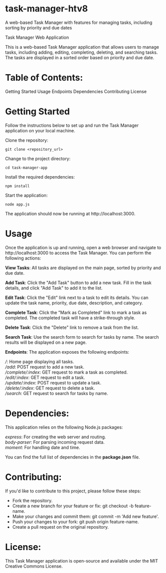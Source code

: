 # task-manager-htv8
A web-based Task Manager with features for managing tasks, including sorting by priority and due dates

Task Manager Web Application

This is a web-based Task Manager application that allows users to manage tasks, including adding, editing, completing, deleting, and searching tasks. The tasks are displayed in a sorted order based on priority and due date.

# Table of Contents:

Getting Started
Usage
Endpoints
Dependencies
Contributing
License

# Getting Started

Follow the instructions below to set up and run the Task Manager application on your local machine.

Clone the repository:
~~~
git clone <repository_url>
~~~

Change to the project directory:
~~~
cd task-manager-app
~~~

Install the required dependencies:
~~~
npm install
~~~

Start the application:
~~~
node app.js
~~~

The application should now be running at http://localhost:3000.

# Usage
Once the application is up and running, open a web browser and navigate to http://localhost:3000 to access the Task Manager. You can perform the following actions:

**View Tasks**:
All tasks are displayed on the main page, sorted by priority and due date.

**Add Task**: 
Click the "Add Task" button to add a new task. Fill in the task details, and click "Add Task" to add it to the list.

**Edit Task**: 
Click the "Edit" link next to a task to edit its details. You can update the task name, priority, due date, description, and category.

**Complete Task**: 
Click the "Mark as Completed" link to mark a task as completed. The completed task will have a strike-through style.

**Delete Task**: 
Click the "Delete" link to remove a task from the list.

**Search Task**: 
Use the search form to search for tasks by name. The search results will be displayed on a new page.

**Endpoints**: 
The application exposes the following endpoints:

_/_: Home page displaying all tasks.  
_/add_: POST request to add a new task.  
_/complete/:index_: GET request to mark a task as completed.  
_/edit/:index_: GET request to edit a task.  
_/update/:index_: POST request to update a task.  
_/delete/:index_: GET request to delete a task.  
_/search_: GET request to search for tasks by name.  

# Dependencies: 
This application relies on the following Node.js packages:
 
_express_: For creating the web server and routing.  
_body-parser_: For parsing incoming request data.    
_moment_: For handling date and time.    

You can find the full list of dependencies in the **package.json** file.


# Contributing: 

If you'd like to contribute to this project, please follow these steps:

* Fork the repository.   
* Create a new branch for your feature or fix: git checkout -b feature-name.    
* Make your changes and commit them: git commit -m 'Add new feature'.    
* Push your changes to your fork: git push origin feature-name.     
* Create a pull request on the original repository.

# License: 

This Task Manager application is open-source and available under the MIT Creative Commons License.   





